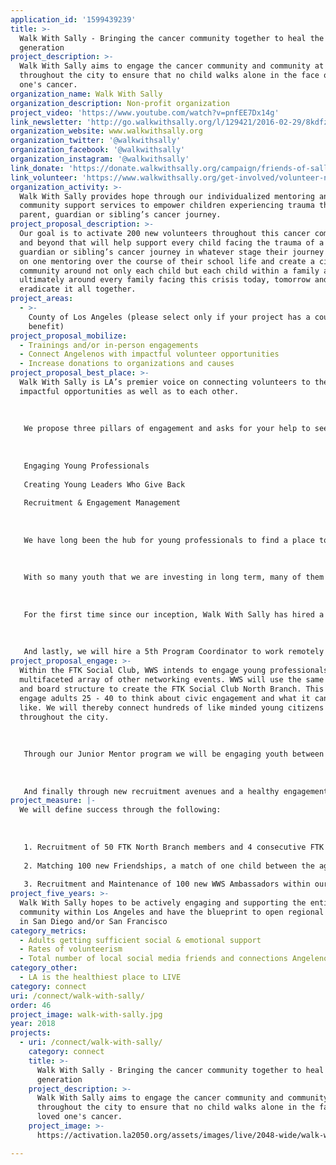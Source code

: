 ```yaml
---
application_id: '1599439239'
title: >-
  Walk With Sally - Bringing the cancer community together to heal the next
  generation
project_description: >-
  Walk With Sally aims to engage the cancer community and community at large
  throughout the city to ensure that no child walks alone in the face of a loved
  one's cancer.
organization_name: Walk With Sally
organization_description: Non-profit organization
project_video: 'https://www.youtube.com/watch?v=pnfEE7Dx14g'
link_newsletter: 'http://go.walkwithsally.org/l/129421/2016-02-29/8kdfz'
organization_website: www.walkwithsally.org
organization_twitter: '@walkwithsally'
organization_facebook: '@walkwithsally'
organization_instagram: '@walkwithsally'
link_donate: 'https://donate.walkwithsally.org/campaign/friends-of-sally/c102536'
link_volunteer: 'https://www.walkwithsally.org/get-involved/volunteer-now/'
organization_activity: >-
  Walk With Sally provides hope through our individualized mentoring and
  community support services to empower children experiencing trauma through a
  parent, guardian or sibling’s cancer journey.
project_proposal_description: >-
  Our goal is to activate 200 new volunteers throughout this cancer community
  and beyond that will help support every child facing the trauma of a parent,
  guardian or sibling’s cancer journey in whatever stage their journey with one
  on one mentoring over the course of their school life and create a circle of
  community around not only each child but each child within a family and
  ultimately around every family facing this crisis today, tomorrow and until we
  eradicate it all together.
project_areas:
  - >-
    County of Los Angeles (please select only if your project has a countywide
    benefit)
project_proposal_mobilize:
  - Trainings and/or in-person engagements
  - Connect Angelenos with impactful volunteer opportunities
  - Increase donations to organizations and causes
project_proposal_best_place: >-
  Walk With Sally is LA’s premier voice on connecting volunteers to the most
  impactful opportunities as well as to each other.
   
   
   
   We propose three pillars of engagement and asks for your help to see them grow across the city!
   
   
   
   Engaging Young Professionals
   
   Creating Young Leaders Who Give Back
   
   Recruitment & Engagement Management
   
   
   
   We have long been the hub for young professionals to find a place to give back while connecting to a network of like-minded individuals. With the new FTK Social Club or our For The Kids Young and Young at heart professionals group that was recently formalized, we have created a community service platform in which these young volunteers can give of themselves and become a resource for other young professionals as well as the organization as a whole. Membership in FTK requires a minimum of 15 hours of volunteer service to WWS within the year and in exchange they receive networking events and speaker series aimed at the issues they care most about. They have their own governing board and create their own content and events! It is a unique formula that crosses all ages and creates a regular stream of volunteers for the organization. With this working model, we aim to replicate FTK in another part of the city.
   
   
   
   With so many youth that we are investing in long term, many of them find are looking for something that can help guide them into secondary education and civic engagement. WWS heard the call and created our Junior Mentors Program, Mentees ages 14 — 17 that are ready to begin their path towards volunteerism and leadership. This group also agrees to a certain amount of minimum volunteer hours at WWS’s Friendship Activities or Fundraisers and in return they receive curated content from Advisory Board, FTK and other resources as well as special opportunities and a chance at not only WWS’s Fred’ Future Young Leaders Scholarship but also other community scholarships within our Hub of resources.
   
   
   
   For the first time since our inception, Walk With Sally has hired a Volunteer Recruitment and Manager to specifically create the pathways to engagement for prospective volunteers through Walk With Sally. While the pathway to find our beneficiaries is predominantly and clearly 85% through our schools, the one to find the many mentors we need to fulfill the need in the city is not. Therefore, this person’s responsibilities include searching for opportunities to find and recruit not only WWS mentors but also WWS Ambassadors that can help WWS leverage growth much faster than we can relying solely on our own internal resources by attending Outreach events when a staff person cannot, or volunteering for one of our special events committees, or Friendship Activities where they are able to interact directly with our Mentees.
   
   
   
   And lastly, we will hire a 5th Program Coordinator to work remotely and along side our current Program Dept. in order to expand these as well as our mentoring program throughout DTLA, East LA, The Valley, Pasadena and beyond
project_proposal_engage: >-
  Within the FTK Social Club, WWS intends to engage young professionals within a
  multifaceted array of other networking events. WWS will use the same bylaws
  and board structure to create the FTK Social Club North Branch. This will
  engage adults 25 - 40 to think about civic engagement and what it can look
  like. We will thereby connect hundreds of like minded young citizens
  throughout the city.
   
   
   
   Through our Junior Mentor program we will be engaging youth between the ages of 14-17 impacted by a parent, guardian or sibling's cancer not only through their own one on one mentoring but also through a series of volunteer activities. In addition, we will be exposing them to opportunities, bonding them closer to each other, and training them to be leaders within our city.
   
   
   
   And finally through new recruitment avenues and a healthy engagement system we will be connecting volunteers of all ages and paths of life with each other and with the children who need them, in every corner of LA!
project_measure: |-
  We will define success through the following:
   
   
   
   1. Recruitment of 50 FTK North Branch members and 4 consecutive FTK events
   
   2. Matching 100 new Friendships, a match of one child between the ages of 7 -17 and one adult who has experienced the trauma of cancer within the areas outlined.
   
   3. Recruitment and Maintenance of 100 new WWS Ambassadors within our database for all outreach and fundraising events.
project_five_years: >-
  Walk With Sally hopes to be actively engaging and supporting the entire cancer
  community within Los Angeles and have the blueprint to open regional offices
  in San Diego and/or San Francisco
category_metrics:
  - Adults getting sufficient social & emotional support
  - Rates of volunteerism
  - Total number of local social media friends and connections Angelenos have
category_other:
  - LA is the healthiest place to LIVE
category: connect
uri: /connect/walk-with-sally/
order: 46
project_image: walk-with-sally.jpg
year: 2018
projects:
  - uri: /connect/walk-with-sally/
    category: connect
    title: >-
      Walk With Sally - Bringing the cancer community together to heal the next
      generation
    project_description: >-
      Walk With Sally aims to engage the cancer community and community at large
      throughout the city to ensure that no child walks alone in the face of a
      loved one's cancer.
    project_image: >-
      https://activation.la2050.org/assets/images/live/2048-wide/walk-with-sally.jpg

---
```

